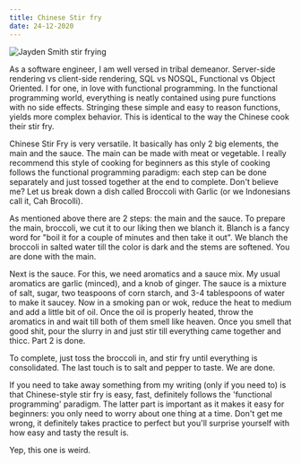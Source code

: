 ```yaml
---
title: Chinese Stir fry
date: 24-12-2020
---
```


![Jayden Smith stir frying](https://media.giphy.com/media/x4bYDf0QY441ooCgEr/giphy.gif)

As a software engineer, I am well versed in tribal demeanor. Server-side rendering vs client-side rendering, SQL vs NOSQL, Functional vs Object Oriented. I for one, in love with functional programming. In the functional programming world, everything is neatly contained using pure functions with no side effects. Stringing these simple and easy to reason functions, yields more complex behavior. This is identical to the way the Chinese cook their stir fry.

Chinese Stir Fry is very versatile. It basically has only 2 big elements, the main and the sauce. The main can be made with meat or vegetable. I really recommend this style of cooking for beginners as this style of cooking follows the functional programming paradigm: each step can be done separately and just tossed together at the end to complete. Don't believe me? Let us break down a dish called Broccoli with Garlic (or we Indonesians call it, Cah Brocolli).

As mentioned above there are 2 steps: the main and the sauce. To prepare the main, broccoli, we cut it to our liking then we blanch it. Blanch is a fancy word for "boil it for a couple of minutes and then take it out". We blanch the broccoli in salted water till the color is dark and the stems are softened. You are done with the main.

Next is the sauce. For this, we need aromatics and a sauce mix. My usual aromatics are garlic (minced), and a knob of ginger. The sauce is a mixture of salt, sugar, two teaspoons of corn starch, and 3-4 tablespoons of water to make it saucey. Now in a smoking pan or wok, reduce the heat to medium and add a little bit of oil. Once the oil is properly heated, throw the aromatics in and wait till both of them smell like heaven. Once you smell that good shit, pour the slurry in and just stir till everything came together and thicc. Part 2 is done.

To complete, just toss the broccoli in, and stir fry until everything is consolidated. The last touch is to salt and pepper to taste. We are done.

If you need to take away something from my writing (only if you need to) is that Chinese-style stir fry is easy, fast, definitely follows the 'functional programming' paradigm. The latter part is important as it makes it easy for beginners: you only need to worry about one thing at a time. Don't get me wrong, it definitely takes practice to perfect but you'll surprise yourself with how easy and tasty the result is.

Yep, this one is weird.
